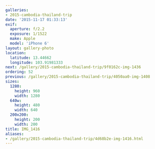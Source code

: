 ```yaml
---
galleries:
- 2015-cambodia-thailand-trip
date: '2015-11-17 01:33:13'
exif:
  aperture: f/2.2
  exposure: 1/1522
  make: Apple
  model: 'iPhone 6'
layout: gallery-photo
location:
  latitude: 13.44662
  longitude: 103.91981333
next: /gallery/2015-cambodia-thailand-trip/9f0162c-img-1436
ordering: 52
previous: /gallery/2015-cambodia-thailand-trip/4050aa0-img-1408
sizes:
  1280:
    height: 960
    width: 1280
  640w:
    height: 480
    width: 640
  200x200:
    height: 200
    width: 200
title: IMG_1416
aliases:
- /gallery/2015-cambodia-thailand-trip/4d68b2e-img-1416.html
---
```

